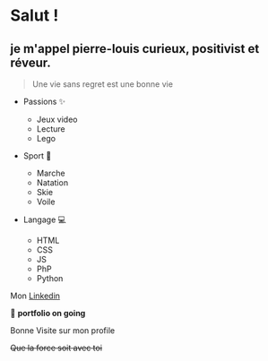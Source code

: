 # Salut !
## je m'appel **pierre-louis** curieux, positivist et réveur. 

>Une vie sans regret est une bonne vie

* Passions :sparkles:
    * Jeux video
    * Lecture 
    * Lego

* Sport :goal_net:
    * Marche
    * Natation
    * Skie
    * Voile

* Langage :computer:
    * HTML 
    * CSS 
    * JS 
    * PhP 
    * Python 

Mon <a href="https://www.linkedin.com/in/pierre-louis-sans-7756b0223/">Linkedin</a>

:construction: **portfolio on going**

Bonne Visite sur mon profile

~~Que la force soit avec toi~~
